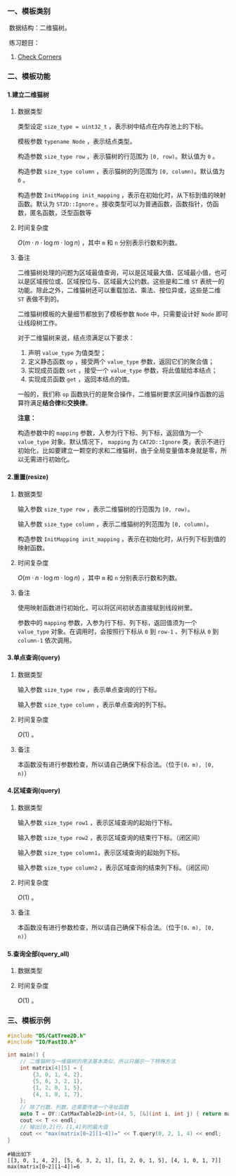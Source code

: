 ### 一、模板类别

​	数据结构：二维猫树。

​	练习题目：

1. [Check Corners](http://acm.hdu.edu.cn/showproblem.php?pid=2888)

### 二、模板功能

#### 1.建立二维猫树

1. 数据类型

   类型设定 `size_type = uint32_t` ，表示树中结点在内存池上的下标。

   模板参数 `typename Node` ，表示结点类型。

   构造参数 `size_type row` ，表示猫树的行范围为 `[0, row)`。默认值为 `0` 。

   构造参数 `size_type column` ，表示猫树的列范围为 `[0, column)`。默认值为 `0` 。

   构造参数 `InitMapping init_mapping` ，表示在初始化时，从下标到值的映射函数。默认为 `ST2D::Ignore` 。接收类型可以为普通函数，函数指针，仿函数，匿名函数，泛型函数等

2. 时间复杂度

    $O(m\cdot n\cdot \log m\cdot\log n)$ ，其中 `m` 和 `n` 分别表示行数和列数。

3. 备注

   二维猫树处理的问题为区域最值查询，可以是区域最大值、区域最小值，也可以是区域按位或、区域按位与、区域最大公约数。这些是和二维 `ST` 表统一的功能。除此之外，二维猫树还可以重载加法、乘法、按位异或，这些是二维 `ST` 表做不到的。

   二维猫树模板的大量细节都放到了模板参数 `Node` 中，只需要设计好 `Node` 即可让线段树工作。

   对于二维猫树来说，结点须满足以下要求：

   1. 声明 `value_type` 为值类型；
   2. 定义静态函数 `op` ，接受两个 `value_type` 参数，返回它们的聚合值；
   3. 实现成员函数 `set` ，接受一个 `value_type` 参数，将此值赋给本结点；
   4. 实现成员函数 `get` ，返回本结点的值。

   一般的，我们称 `op` 函数执行的是聚合操作，二维猫树要求区间操作函数的运算符满足**结合律**和**交换律**。

   **注意：**

   构造参数中的 `mapping` 参数，入参为行下标、列下标，返回值为一个 `value_type` 对象。默认情况下， `mapping` 为 `CAT2D::Ignore` 类，表示不进行初始化，比如要建立一颗空的求和二维猫树，由于全局变量值本身就是零，所以无需进行初始化。

####  2.重置(resize)

1. 数据类型

   输入参数 `size_type row` ，表示二维猫树的行范围为 `[0, row)`。

   输入参数 `size_type column` ，表示二维猫树的列范围为 `[0, column)`。

   构造参数 `InitMapping init_mapping` ，表示在初始化时，从行列下标到值的映射函数。

2. 时间复杂度

   $O(m\cdot n\cdot \log m\cdot\log n)$ ，其中 `m` 和 `n` 分别表示行数和列数。

3. 备注

   使用映射函数进行初始化，可以将区间初状态直接赋到线段树里。

   参数中的 `mapping` 参数，入参为行下标、列下标，返回值须为一个 `value_type` 对象。在调用时，会按照行下标从 `0` 到 `row-1` 、列下标从 `0` 到 `column-1` 依次调用。

#### 3.单点查询(query)

1. 数据类型

   输入参数 `size_type row` ，表示单点查询的行下标。

   输入参数 `size_type column` ，表示单点查询的列下标。

2. 时间复杂度

   $O(1)$ 。

3. 备注

   本函数没有进行参数检查，所以请自己确保下标合法。（位于`[0，m), [0, n)`）

#### 4.区域查询(query)

1. 数据类型

   输入参数 `size_type row1` ，表示区域查询的起始行下标。

   输入参数 `size_type row2` ，表示区域查询的结束行下标。（闭区间）

   输入参数 `size_type column1​` ，表示区域查询的起始列下标。

   输入参数 `size_type column2` ，表示区域查询的结束列下标。（闭区间）

2. 时间复杂度

    $O(1)$ 。

3. 备注

   本函数没有进行参数检查，所以请自己确保下标合法。（位于`[0，m), [0, n)`）

#### 5.查询全部(query_all)

1. 数据类型

2. 时间复杂度

   $O(1)$ 。


### 三、模板示例

```c++
#include "DS/CatTree2D.h"
#include "IO/FastIO.h"

int main() {
    // 二维猫树与一维猫树的用法基本类似，所以只展示一下特殊方法
    int matrix[4][5] = {
        {3, 0, 1, 4, 2},
        {5, 6, 3, 2, 1},
        {1, 2, 0, 1, 5},
        {4, 1, 0, 1, 7},
    };
    // 除了行数、列数，还需要传递一个寻址函数
    auto T = OY::CatMaxTable2D<int>(4, 5, [&](int i, int j) { return matrix[i][j]; });
    cout << T << endl;
    // 输出[0,2]行，[1,4]列的最大值
    cout << "max(matrix[0~2][1~4])=" << T.query(0, 2, 1, 4) << endl;
}
```

```
#输出如下
[[3, 0, 1, 4, 2], [5, 6, 3, 2, 1], [1, 2, 0, 1, 5], [4, 1, 0, 1, 7]]
max(matrix[0~2][1~4])=6

```

